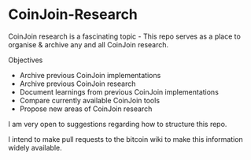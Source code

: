 # CoinJoin-Research
 
CoinJoin research is a fascinating topic - This repo serves as a place to organise & archive any and all CoinJoin research. 

Objectives
- Archive previous CoinJoin implementations 
- Archive previous CoinJoin research
- Document learnings from previous CoinJoin implementations
- Compare currently available CoinJoin tools
- Propose new areas of CoinJoin research

I am very open to suggestions regarding how to structure this repo. 

I intend to make pull requests to the bitcoin wiki to make this information widely available. 